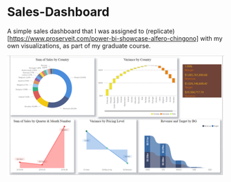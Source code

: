 # Sales-Dashboard

A simple sales dashboard that I was assigned to (replicate)[https://www.proserveit.com/power-bi-showcase-alfero-chingono] with my own visualizations, as part of my graduate course.

![Screenshot](https://raw.githubusercontent.com/Christo77793/Sales-Dashboard/main/Screenshot%201.png)
